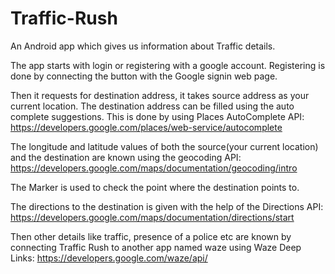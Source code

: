# Traffic-Rush
An Android app which gives us information about Traffic details.

The app starts with login or registering with a google account.
Registering is done by connecting the button with the Google signin web page.

Then it requests for destination address, it takes source address as your current location.
The destination address can be filled using the auto complete suggestions.
This is done by using Places AutoComplete API: 
https://developers.google.com/places/web-service/autocomplete

The longitude and latitude values of both the source(your current location) and the destination are known using the geocoding API: 
https://developers.google.com/maps/documentation/geocoding/intro

The Marker is used to check the point where the destination points to.

The directions to the destination is given with the help of the Directions API: 
https://developers.google.com/maps/documentation/directions/start

Then other details like traffic, presence of a police etc are known by connecting Traffic Rush to another app named waze using Waze Deep Links:
https://developers.google.com/waze/api/
